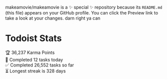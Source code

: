 makeamovie/makeamovie is a ✨ special ✨ repository because its `README.md` (this file) appears on your GitHub profile.
You can click the Preview link to take a look at your changes. darn right ya can

# Todoist Stats

<!-- TODO-IST:START -->
🏆  36,237 Karma Points           
🌸  Completed 12 tasks today           
✅  Completed 26,552 tasks so far           
⏳  Longest streak is 328 days
<!-- TODO-IST:END -->